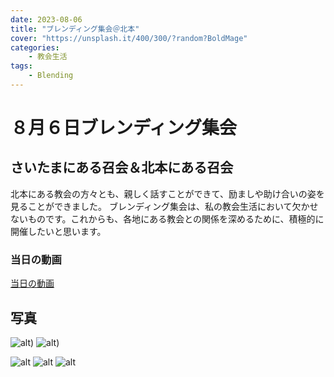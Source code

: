 ```yaml
---
date: 2023-08-06
title: "ブレンディング集会＠北本"
cover: "https://unsplash.it/400/300/?random?BoldMage"
categories: 
    - 教会生活
tags:
    - Blending
---
```


# ８月６日ブレンディング集会
## さいたまにある召会＆北本にある召会

北本にある教会の方々とも、親しく話すことができて、励ましや助け合いの姿を見ることができました。
ブレンディング集会は、私の教会生活において欠かせないものです。これからも、各地にある教会との関係を深めるために、積極的に開催したいと思います。
### 当日の動画
[当日の動画](https://www.facebook.com/reel/6706341446109473)
## 写真

![alt](https://lh3.googleusercontent.com/pw/ABLVV84pvLzB8WcxEb5q3lE3bKpEir_kGP_uVyr6DE25gtZtA0E83MK3SCLV__hzKWIXb537ThywtPtrv4VWW4CxjzA-hXnmm3zCi48TCEu-IYKH_SlH9iI7P3RE1rN72-gT_uS35qN7XlnalSrJ_i9K3d2eeA=w715-h953-s-no-gm?authuser=1)) 
![alt](https://lh3.googleusercontent.com/pw/ABLVV853Vhl1kFItl3Ek-gx5ZCRYJ8TAkgFpgEz37zFphoFxON2EdoxuSQ7n2dPKMseOC7eHDx7Vl4bcW3jeIJTlZd5q9o6avbGsf541WkherBLD7XltaIbJzJoqTNdGZ87LcrVODiuNBB3IbHT17Yr8eC3WZg=w1624-h750-s-no-gm?authuser=1))

![alt](https://lh3.googleusercontent.com/pw/ABLVV84SXsyZXHhnZXlkm8WVcp8bdKhgijQAlK-U3R5sCi4-UXWhR5imdhN3gPgxWOVih-UJOVqwpNsQ-lFe1pEUcIcyocoU7gztGMelPtOTMLhQAIo8gNl8l9BZ7U8C3Xl05o-eGLEDPanxiIdb8bGxaZePgQ=w440-h953-s-no-gm?authuser=1)
![alt](https://lh3.googleusercontent.com/pw/ABLVV87MswKGDyniZslUU83F2HRTWzF47Bzg-poB8c37PHBDTVLWznebZ2cHgv0gEa4JRmy-2U2AyuU2tlzRT9Yzsbfm_TERMBXA69DbdnPXvk0rOjf5kXpcafygSdYT61uWvFv0ShPzRgmqmMlbJqDMQN3m8A=w440-h953-s-no-gm?authuser=1)
![alt](https://lh3.googleusercontent.com/pw/ABLVV87wwYxxKquOJTV_46ANLaFokoIXkKzxNTBq7ygs-3pga3YmN1J8Svk0Oo3PdDip7LfF4zss2I8axECkXWOcQnrtPmDxxYph33VSo_sB_A8ZjdQQQf3zR0d3bPzjmwyxNCAoSaMYZ7nraEORVhPjty7bmQ=w440-h953-s-no-gm?authuser=1)